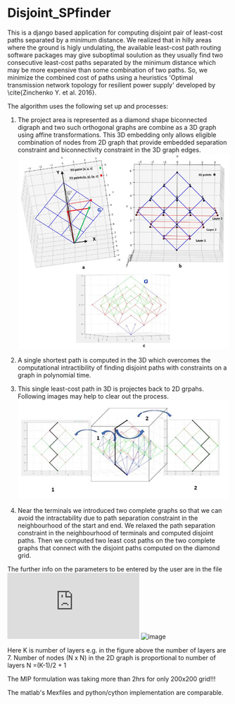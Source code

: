 # Disjoint_SPfinder

This is a django based application for computing disjoint pair of least-cost paths separated by a minimum distance.
We realized that in hilly areas where the ground is higly undulating, the available least-cost path routing software
packages may give suboptimal soulution as they usually find two consecutive least-cost paths separated by the minimum
distance which may be more expensive than some combination of two paths. So, we minimize the combined cost of paths 
using a heuristics 'Optimal transmission network topology for resilient power supply' developed by \cite{Zinchenko Y. et al. 2016}.


The algorithm uses the following set up and processes:
1. The project area is represented as a diamond shape biconnected digraph and two such orthogonal graphs are combine as a 3D graph using affine transformations.
   This 3D embedding only allows eligible combination of nodes from 2D graph that provide embedded separation constraint and biconnectivity constraint in the 3D graph edges.
   ![2-Paths plan view](https://github.com/jha-amit/Disjoint_SPfinder/blob/main/3Dtransformation%20edited.JPG "3D embedding of two orthogonal 2D graphs")
   
2. A single shortest path is computed in the 3D which overcomes the computational intractibility of finding disjoint paths with constraints on a graph in polynomial time.
3. This single least-cost path in 3D is projectes back to 2D grpahs. Following images may help to clear out the process.
   ![3D to 2D](https://github.com/jha-amit/Disjoint_SPfinder/blob/main/3D%20embedding.JPG)
4. Near the terminals we introduced two complete graphs so that we can avoid the intractability due to path separation constraint in the neighbourhood of the start and end. We relaxed the path separation constraint in the neighbourhood of terminals and computed disjoint paths. Then we computed two least cost paths on the two complete graphs that connect with the disjoint paths computed on the diamond grid.
   
The further info on the parameters to be entered by the user are in the file ![Read me parameters description](https://github.com/jha-amit/Disjoint_SPfinder/blob/main/static/Read_me.txt)
![image](https://user-images.githubusercontent.com/57409254/203498454-8c28d74d-b0db-4de5-ae1a-1b77cd526cc1.png)

Here K is number of layers e.g. in the figure above the number of layers are 7. Number of nodes (N x N) in the 2D graph is proportional to number of layers N =(K-1)/2 + 1

The MIP formulation was taking more than 2hrs for only 200x200 grid!!!

The matlab's Mexfiles and python/cython implementation are comparable.

